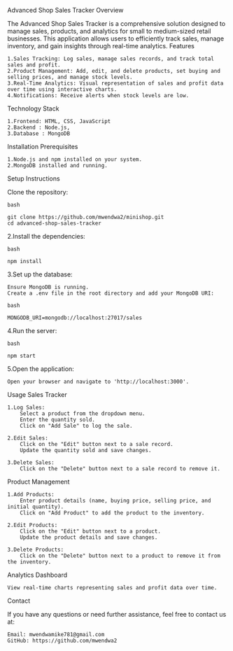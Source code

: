 Advanced Shop Sales Tracker
Overview

The Advanced Shop Sales Tracker is a comprehensive solution designed to manage sales, products, and analytics for small to medium-sized retail businesses. This application allows users to efficiently track sales, manage inventory, and gain insights through real-time analytics.
Features

    1.Sales Tracking: Log sales, manage sales records, and track total sales and profit.
    2.Product Management: Add, edit, and delete products, set buying and selling prices, and manage stock levels.
    3.Real-Time Analytics: Visual representation of sales and profit data over time using interactive charts.
    4.Notifications: Receive alerts when stock levels are low.

Technology Stack

    1.Frontend: HTML, CSS, JavaScript
    2.Backend : Node.js, 
    3.Database : MongoDB

Installation
Prerequisites

    1.Node.js and npm installed on your system.
    2.MongoDB installed and running.

Setup Instructions

Clone the repository:

    bash

    git clone https://github.com/mwendwa2/minishop.git
    cd advanced-shop-sales-tracker

2.Install the dependencies:

    bash

    npm install

3.Set up the database:

    Ensure MongoDB is running.
    Create a .env file in the root directory and add your MongoDB URI:

    bash

    MONGODB_URI=mongodb://localhost:27017/sales

4.Run the server:

    bash

    npm start

5.Open the application:

    Open your browser and navigate to 'http://localhost:3000'.

  Usage
Sales Tracker

    1.Log Sales:
        Select a product from the dropdown menu.
        Enter the quantity sold.
        Click on "Add Sale" to log the sale.

    2.Edit Sales:
        Click on the "Edit" button next to a sale record.
        Update the quantity sold and save changes.

    3.Delete Sales:
        Click on the "Delete" button next to a sale record to remove it.

Product Management

    1.Add Products:
        Enter product details (name, buying price, selling price, and initial quantity).
        Click on "Add Product" to add the product to the inventory.

    2.Edit Products:
        Click on the "Edit" button next to a product.
        Update the product details and save changes.

    3.Delete Products:
        Click on the "Delete" button next to a product to remove it from the inventory.

Analytics Dashboard

    View real-time charts representing sales and profit data over time.
Contact

If you have any questions or need further assistance, feel free to contact us at:

    Email: mwendwamike781@gmail.com
    GitHub: https://github.com/mwendwa2
    
